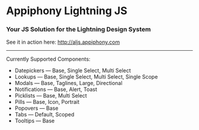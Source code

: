 # Appiphony Lightning JS
### Your JS Solution for the Lightning Design System
See it in action here: <a href="http://aljs.appiphony.com" target="_blank">http://aljs.appiphony.com</a>

---

Currently Supported Components:
* Datepickers — Base, Single Select, Multi Select
* Lookups — Base, Single Select, Multi Select, Single Scope
* Modals — Base, Taglines, Large, Directional
* Notifications — Base, Alert, Toast
* Picklists — Base, Multi Select
* Pills — Base, Icon, Portrait
* Popovers — Base
* Tabs — Default, Scoped
* Tooltips — Base